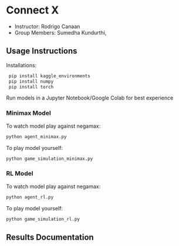 # Connect X
- Instructor: Rodrigo Canaan
- Group Members: Sumedha Kundurthi, 

## Usage Instructions
Installations:
 ```bash
  pip install kaggle_environments
  pip install numpy
  pip install torch
  ```
  
Run models in a Jupyter Notebook/Google Colab for best experience

### Minimax Model

To watch model play against negamax:
```bash
python agent_minimax.py
```
To play model yourself:
```bash
python game_simulation_minimax.py
```
### RL Model
To watch model play against negamax:
```bash
python agent_rl.py
```
To play model yourself:
```bash
python game_simulation_rl.py
```


## Results Documentation

